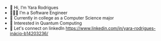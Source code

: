 - 👋 Hi, I’m Yara Rodrigues
- 👩🏻‍💻 I’m a Software Engineer
- 🌱 Currently in college as a Computer Science major
- 🧐 Interested in Quantum Computing
- 🤝 Let's connect on linkedIn https://www.linkedin.com/in/yara-rodrigues-inácio-b14203236/
